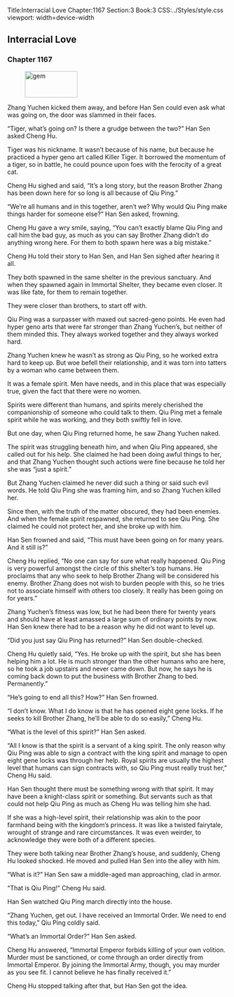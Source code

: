 Title:Interracial Love 
Chapter:1167 
Section:3 
Book:3 
CSS:../Styles/style.css 
viewport: width=device-width
  
## Interracial Love
### Chapter 1167 
<figure>
	<img src="../Images/gem.gif" alt="gem" id="gem" width="120" height="60" />
</figure>
  

  
  Zhang Yuchen kicked them away, and before Han Sen could even ask what was going on, the door was slammed in their faces.

“Tiger, what’s going on? Is there a grudge between the two?” Han Sen asked Cheng Hu.

Tiger was his nickname. It wasn’t because of his name, but because he practiced a hyper geno art called Killer Tiger. It borrowed the momentum of a tiger, so in battle, he could pounce upon foes with the ferocity of a great cat.

Cheng Hu sighed and said, “It’s a long story, but the reason Brother Zhang has been down here for so long is all because of Qiu Ping.”

“We’re all humans and in this together, aren’t we? Why would Qiu Ping make things harder for someone else?” Han Sen asked, frowning.

Cheng Hu gave a wry smile, saying, “You can’t exactly blame Qiu Ping and call him the bad guy, as much as you can say Brother Zhang didn’t do anything wrong here. For them to both spawn here was a big mistake.”

Cheng Hu told their story to Han Sen, and Han Sen sighed after hearing it all.

They both spawned in the same shelter in the previous sanctuary. And when they spawned again in Immortal Shelter, they became even closer. It was like fate, for them to remain together.

They were closer than brothers, to start off with.

Qiu Ping was a surpasser with maxed out sacred-geno points. He even had hyper geno arts that were far stronger than Zhang Yuchen’s, but neither of them minded this. They always worked together and they always worked hard.

Zhang Yuchen knew he wasn’t as strong as Qiu Ping, so he worked extra hard to keep up. But woe befell their relationship, and it was torn into tatters by a woman who came between them.

It was a female spirit. Men have needs, and in this place that was especially true, given the fact that there were no women.

Spirits were different than humans, and spirits merely cherished the companionship of someone who could talk to them. Qiu Ping met a female spirit while he was working, and they both swiftly fell in love.

But one day, when Qiu Ping returned home, he saw Zhang Yuchen naked.

The spirit was struggling beneath him, and when Qiu Ping appeared, she called out for his help. She claimed he had been doing awful things to her, and that Zhang Yuchen thought such actions were fine because he told her she was “just a spirit.”

But Zhang Yuchen claimed he never did such a thing or said such evil words. He told Qiu Ping she was framing him, and so Zhang Yuchen killed her.

Since then, with the truth of the matter obscured, they had been enemies. And when the female spirit respawned, she returned to see Qiu Ping. She claimed he could not protect her, and she broke up with him.

Han Sen frowned and said, “This must have been going on for many years. And it still is?”

Cheng Hu replied, “No one can say for sure what really happened. Qiu Ping is very powerful amongst the circle of this shelter’s top humans. He proclaims that any who seek to help Brother Zhang will be considered his enemy. Brother Zhang does not wish to burden people with this, so he tries not to associate himself with others too closely. It really has been going on for years.”

Zhang Yuchen’s fitness was low, but he had been there for twenty years and should have at least amassed a large sum of ordinary points by now. Han Sen knew there had to be a reason why he did not want to level up.

“Did you just say Qiu Ping has returned?” Han Sen double-checked.

Cheng Hu quietly said, “Yes. He broke up with the spirit, but she has been helping him a lot. He is much stronger than the other humans who are here, so he took a job upstairs and never came down. But now, he says he is coming back down to put the business with Brother Zhang to bed. Permanently.”

“He’s going to end all this? How?” Han Sen frowned.

“I don’t know. What I do know is that he has opened eight gene locks. If he seeks to kill Brother Zhang, he’ll be able to do so easily,” Cheng Hu.

“What is the level of this spirit?” Han Sen asked.

“All I know is that the spirit is a servant of a king spirit. The only reason why Qiu Ping was able to sign a contract with the king spirit and manage to open eight gene locks was through her help. Royal spirits are usually the highest level that humans can sign contracts with, so Qiu Ping must really trust her,” Cheng Hu said.

Han Sen thought there must be something wrong with that spirit. It may have been a knight-class spirit or something. But servants such as that could not help Qiu Ping as much as Cheng Hu was telling him she had.

If she was a high-level spirit, their relationship was akin to the poor farmhand being with the kingdom’s princess. It was like a twisted fairytale, wrought of strange and rare circumstances. It was even weirder, to acknowledge they were both of a different species.

They were both talking near Brother Zhang’s house, and suddenly, Cheng Hu looked shocked. He moved and pulled Han Sen into the alley with him.

“What is it?” Han Sen saw a middle-aged man approaching, clad in armor.

“That is Qiu Ping!” Cheng Hu said.

Han Sen watched Qiu Ping march directly into the house.

“Zhang Yuchen, get out. I have received an Immortal Order. We need to end this today,” Qiu Ping coldly said.

“What’s an Immortal Order?” Han Sen asked.

Cheng Hu answered, “Immortal Emperor forbids killing of your own volition. Murder must be sanctioned, or come through an order directly from Immortal Emperor. By joining the Immortal Army, though, you may murder as you see fit. I cannot believe he has finally received it.”

Cheng Hu stopped talking after that, but Han Sen got the idea.
